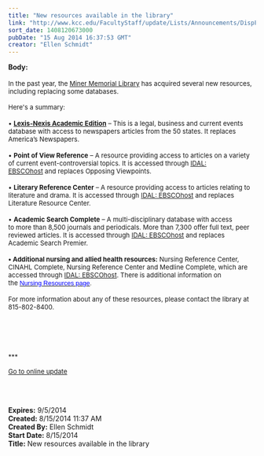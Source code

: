 ```yaml
---
title: "New resources available in the library"
link: "http://www.kcc.edu/FacultyStaff/update/Lists/Announcements/DispForm.aspx?ID=1592"
sort_date: 1408120673000
pubDate: "15 Aug 2014 16:37:53 GMT"
creator: "Ellen Schmidt"
---
```


<div><b>Body:</b> <div class="ExternalClass814EE0E14AA94C24A961691326637842">
<div><br /><font size="2">In the past year, the </font><a href="/library"><font size="2">Miner Memorial Library</font></a><font size="2"> has acquired several new resources, including replacing some databases.</font></div>
<div><font size="2"> </div></font>
<div><font size="2">Here's a summary:</font></div>
<div><font size="2"></font> </div>
<div><font size="2">• <strong><a href="http://www.lexisnexis.com/hottopics/lnacademic/">Lexis-Nexis Academic Edition</a></strong> – This is a legal, business and current events database with access to newspapers articles from the 50 states. It replaces America’s Newspapers.</font></div>
<div><br /><font size="2">• <strong>Point of View Reference</strong> – A resource providing access to articles on a variety of current event-controversial topics. It is accessed through <a href="http://search.ebscohost.com/Community.aspx?community=y&amp;authtype=ip&amp;ugt=723731863C9635973706353632953E2225E364D36713619366E320E339133503&amp;IsAdminMobile=N&amp;encid=22D731163C5635673716351632653C57355374C377C371C376C370C379C375C33013"><font size="2">IDAL: EBSCOhost</font></a> and replaces Opposing Viewpoints.</font></div>
<div><font size="2"></font> </div>
<div><font size="2">• <strong>Literary Reference Center</strong> – A resource providing access to articles relating to literature and drama. It is accessed through <a href="http://search.ebscohost.com/Community.aspx?community=y&amp;authtype=ip&amp;ugt=723731863C9635973706353632953E2225E364D36713619366E320E339133503&amp;IsAdminMobile=N&amp;encid=22D731163C5635673716351632653C57355374C377C371C376C370C379C375C33013"><font size="2">IDAL: EBSCOhost</font></a> and replaces Literature Resource Center.  </font></div>
<div><br /><font size="2">• <strong>Academic Search Complete</strong> – A multi-disciplinary database with access to more than 8,500 journals and periodicals. More than 7,300 offer full text, peer reviewed articles. It is accessed through <a href="http://search.ebscohost.com/Community.aspx?community=y&amp;authtype=ip&amp;ugt=723731863C9635973706353632953E2225E364D36713619366E320E339133503&amp;IsAdminMobile=N&amp;encid=22D731163C5635673716351632653C57355374C377C371C376C370C379C375C33013"><font size="2">IDAL: EBSCOhost</font></a> and replaces Academic Search Premier.</font></div>
<div><br /><font size="2"><strong>• Additional nursing and allied health resources:</strong> Nursing Reference Center, CINAHL Complete, Nursing Reference Center and Medline Complete, which are accessed through </font><a href="http://search.ebscohost.com/Community.aspx?community=y&amp;authtype=ip&amp;ugt=723731863C9635973706353632953E2225E364D36713619366E320E339133503&amp;IsAdminMobile=N&amp;encid=22D731163C5635673716351632653C57355374C377C371C376C370C379C375C33013"><font size="2">IDAL: EBSCOhost</font></a><font size="2">. There is additional information on the <span style="font-family:'Arial','sans-serif';color:#333333"><a href="http://kcc.libguides.com/content.php?pid=607523"><font color="#0000ff">Nursing Resources page</font></a>.</span></font></div>
<div><br /><font size="2">For more information about any of these resources, please contact the library at 815-802-8400.</font></div>
<div> </div>
<div> </div>
<div> </div>
<div><br />
<div> </div>
<div>
<div><font size="2">***</font></div>
<p><font size="2"><a href="/FacultyStaff/update/Pages/dailyupdate.aspx">Go to online update</a></font></p>
<p><font size="2"></font> </p> </div></div></div></div>
<div><b>Expires:</b> 9/5/2014</div>
<div><b>Created:</b> 8/15/2014 11:37 AM</div>
<div><b>Created By:</b> Ellen Schmidt</div>
<div><b>Start Date:</b> 8/15/2014</div>
<div><b>Title:</b> New resources available in the library</div>
